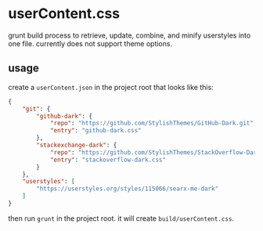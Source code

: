 # userContent.css

grunt build process to retrieve, update, combine, and minify userstyles into one file. currently does not support theme options.

## usage

create a `userContent.json` in the project root that looks like this:

```json
{
	"git": {
		"github-dark": {
			"repo": "https://github.com/StylishThemes/GitHub-Dark.git",
			"entry": "github-dark.css"
		},
		"stackexchange-dark": {
			"repo": "https://github.com/StylishThemes/StackOverflow-Dark",
			"entry": "stackoverflow-dark.css"
		}
	},
	"userstyles": [
		"https://userstyles.org/styles/115066/searx-me-dark"
	]
}
```

then run `grunt` in the project root. it will create `build/userContent.css`.
